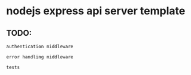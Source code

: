 # nodejs express api server template

## TODO:

`authentication middleware`

`error handling middleware`

`tests`





